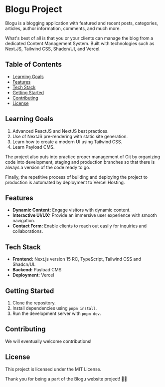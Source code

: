 # Blogu Project

Blogu is a blogging application with featured and recent posts, categories, articles, author information, comments, and much more.

What's best of all is that you or your clients can manage the blog from a dedicated Content Management System. Built with technologies such as Next.JS, Tailwind CSS, Shadcn/UI, and Vercel.

## Table of Contents

- [Learning Goals](#learning-goals)
- [Features](#features)
- [Tech Stack](#tech-stack)
- [Getting Started](#getting-started)
- [Contributing](#contributing)
- [License](#license)

## Learning Goals

1. Advanced ReactJS and NextJS best practices.
1. Use of NextJS pre-rendering with static site generation.
1. Learn how to create a modern UI using Tailwind CSS.
1. Learn Payload CMS.

The project also puts into practice proper management of Git by organizing code into development, staging and production branches so that there is always a version of the code ready to go.

Finally, the repetitive process of building and deploying the project to production is automated by deployment to Vercel Hosting.

## Features

- **Dynamic Content:** Engage visitors with dynamic content.
- **Interactive UI/UX:** Provide an immersive user experience with smooth navigation.
- **Contact Form:** Enable clients to reach out easily for inquiries and collaborations.

## Tech Stack

- **Frontend:** Next.js version 15 RC, TypeScript, Tailwind CSS and Shadcn/UI.
- **Backend:** Payload CMS
- **Deployment:** Vercel

## Getting Started

1. Clone the repository.
2. Install dependencies using `pnpm install`.
3. Run the development server with `pnpm dev`.

## Contributing

We will eventually welcome contributions!

## License

This project is licensed under the MIT License.

Thank you for being a part of the Blogu website project! 🚀✨

